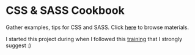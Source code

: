 # CSS & SASS Cookbook

Gather examples, tips for CSS and SASS. Click [here](https://sebge2.github.io/css-sass-cookbook) to browse materials.

I started this project during when I followed this [training](https://www.udemy.com/course/css-the-complete-guide-incl-flexbox-grid-sass) that I strongly suggest :)
